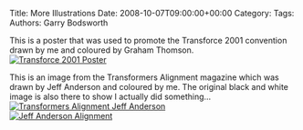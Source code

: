 Title: More Illustrations
Date: 2008-10-07T09:00:00+00:00
Category: 
Tags: 
Authors: Garry Bodsworth

This is a poster that was used to promote the Transforce 2001 convention drawn by me and coloured by Graham Thomson.  
<a href="http://www.flickr.com/photos/30985632@N05/2922040317/" class="flickr-image" target="_blank" title="Transforce 2001 Poster"><img src="http://farm4.static.flickr.com/3230/2922040317_35384ceea2.jpg" alt="Transforce 2001 Poster" /></a>

This is an image from the Transformers Alignment magazine which was drawn by Jeff Anderson and coloured by me. The original black and white image is also there to show I actually did something&#8230;  
<a href="http://www.flickr.com/photos/30985632@N05/2922039343/" class="flickr-image" target="_blank" title="Transformers Alignment Jeff Anderson"><img src="http://farm4.static.flickr.com/3216/2922039343_6c1c2fe7f0.jpg" alt="Transformers Alignment Jeff Anderson" /></a>  
<a href="http://www.flickr.com/photos/30985632@N05/2922037821/" class="flickr-image" target="_blank" title="Jeff Anderson Alignment"><img src="http://farm4.static.flickr.com/3278/2922037821_abce6a4643_m.jpg" alt="Jeff Anderson Alignment" /></a>